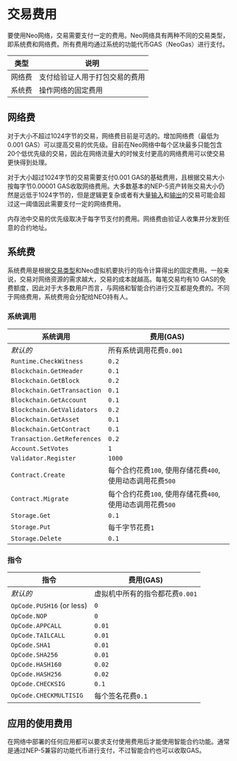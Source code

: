 # 交易费用

要使用Neo网络，交易需要支付一定的费用。Neo网络具有两种不同的交易类型，即系统费和网络费。所有费用均通过系统的功能代币GAS（NeoGas）进行支付。

| 类型| 说明|
|-------------|---------------------------------------------------------------------|
| 网络费|支付给验证人用于打包交易的费用|
| 系统费| 操作网络的固定费用 |

## 网络费

对于大小不超过1024字节的交易，网络费目前是可选的。增加网络费（最低为0.001 GAS）可以提高交易的优先级。目前在Neo网络中每个区块最多只能包含20个低优先级的交易，因此在网络流量大的时候支付更高的网络费用可以使交易更快得到处理。

对于大小超过1024字节的交易需要支付0.001 GAS的基础费用，且根据交易大小按每字节0.00001 GAS收取网络费用。大多数基本的NEP-5资产转账交易大小仍然是远低于1024字节的，但是逻辑更复杂或者有大量[输入](2-Structure_of_NEO_transactions.md#inputs)和[输出](2-Structure_of_NEO_transactions.md#outputs)的交易可能会超过这一阈值因此需要支付一定的网络费用。

内存池中交易的优先级取决于每字节支付的费用。网络费由验证人收集并分发到任意的合约地址。

## 系统费

系统费用是根据[交易类型](3-NEO_transaction_types.md)和Neo虚拟机要执行的指令计算得出的固定费用。一般来说，交易对网络资源的需求越大，交易的成本就越高。每笔交易均有10 GAS的免费额度，因此对于大多数用户而言，与网络和智能合约进行交互都是免费的。不同于网络费用，系统费用会分配给NEO持有人。

### 系统调用

| 系统调用               | 费用(GAS)                                                                       |
|-----------------------------|---------------------------------------------------------------------------------|
| *默认的*                   |所有系统调用花费`0.001`  |
| `Runtime.CheckWitness`      | `0.2`                                                                           |
| `Blockchain.GetHeader`      | `0.1`                                                                           |
| `Blockchain.GetBlock`       | `0.2`                                                                           |
| `Blockchain.GetTransaction` | `0.1`                                                                           |
| `Blockchain.GetAccount`     | `0.1`                                                                           |
| `Blockchain.GetValidators`  | `0.2`                                                                           |
| `Blockchain.GetAsset`       | `0.1`                                                                           |
| `Blockchain.GetContract`    | `0.1`                                                                           |
| `Transaction.GetReferences` | `0.2`                                                                           |
| `Account.SetVotes`          | `1`                                                                             |
| `Validator.Register`        | `1000`                                                                          |
| `Contract.Create`           | 每个合约花费`100`, 使用存储花费`400`, 使用动态调用花费`500` |
| `Contract.Migrate`          | 每个合约花费`100`, 使用存储花费`400`, 使用动态调用花费`500` |
| `Storage.Get`               | `0.1`                                                                           |
| `Storage.Put`               |每千字节花费`1`                                                                  |
| `Storage.Delete`            | `0.1`                                                                           |

### 指令

| 指令| 费用(GAS)                                           |
|---------------------------|-----------------------------------------------------|
| *默认的*                 | 虚拟机中所有的指令都花费`0.001` |
| `OpCode.PUSH16` (or less) | `0`                                                 |
| `OpCode.NOP`              | `0`                                                 |
| `OpCode.APPCALL`          | `0.01`                                              |
| `OpCode.TAILCALL`         | `0.01`                                              |
| `OpCode.SHA1`             | `0.01`                                              |
| `OpCode.SHA256`           | `0.01`                                              |
| `OpCode.HASH160`          | `0.02`                                              |
| `OpCode.HASH256`          | `0.02`                                              |
| `OpCode.CHECKSIG`         | `0.1`                                               |
| `OpCode.CHECKMULTISIG`    | 每个签名花费`0.1`                               |

## 应用的使用费用
在网络中部署的任何应用都可以要求支付使用费用后才能使用智能合约功能。通常是通过NEP-5兼容的功能代币进行支付，不过智能合约也可以收取GAS。




